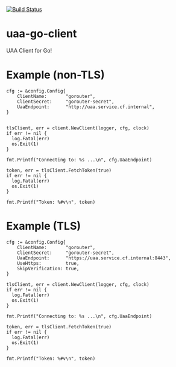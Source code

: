 [![Build Status](https://travis-ci.org/cf-routing/uaa-go-client.svg?branch=master)](https://travis-ci.org/cf-routing/uaa-go-client)

# uaa-go-client
UAA Client for Go!

# Example (non-TLS)

```
cfg := &config.Config{
	ClientName:       "gorouter",
	ClientSecret:     "gorouter-secret",
	UaaEndpoint:      "http://uaa.service.cf.internal",
}


tlsClient, err = client.NewClient(logger, cfg, clock)
if err != nil {
  log.Fatal(err)
  os.Exit(1)
}

fmt.Printf("Connecting to: %s ...\n", cfg.UaaEndpoint)

token, err = tlsClient.FetchToken(true)
if err != nil {
  log.Fatal(err)
  os.Exit(1)
}

fmt.Printf("Token: %#v\n", token)
```


# Example (TLS)

```
cfg := &config.Config{
	ClientName:       "gorouter",
	ClientSecret:     "gorouter-secret",
	UaaEndpoint:      "https://uaa.service.cf.internal:8443",
	UseHttps:         true,
	SkipVerification: true,
}

tlsClient, err = client.NewClient(logger, cfg, clock)
if err != nil {
  log.Fatal(err)
  os.Exit(1)
}

fmt.Printf("Connecting to: %s ...\n", cfg.UaaEndpoint)

token, err = tlsClient.FetchToken(true)
if err != nil {
  log.Fatal(err)
  os.Exit(1)
}

fmt.Printf("Token: %#v\n", token)
```

